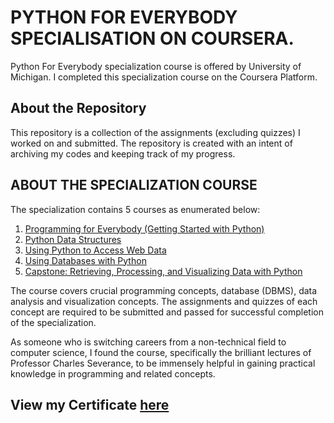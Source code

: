 # PYTHON FOR EVERYBODY SPECIALISATION ON COURSERA.
Python For Everybody specialization course is offered by University of Michigan. I completed this specialization course on the Coursera Platform.

## About the Repository
This repository is a collection of the assignments (excluding quizzes) I worked on and submitted. The repository is created with an intent of archiving my codes and keeping track of my progress.

## ABOUT THE SPECIALIZATION COURSE
The specialization contains 5 courses as enumerated below:
 1. [Programming for Everybody (Getting Started with Python)](https://www.coursera.org/learn/python?specialization=python)
 2. [Python Data Structures](https://www.coursera.org/learn/python-data?specialization=python)
 3. [Using Python to Access Web Data](https://www.coursera.org/learn/python-network-data?specialization=python)
 4. [Using Databases with Python](https://www.coursera.org/learn/python-databases?specialization=python)
 5. [Capstone: Retrieving, Processing, and Visualizing Data with Python](https://www.coursera.org/learn/python-data-visualization?specialization=python)

The course covers crucial programming concepts, database (DBMS), data analysis and visualization concepts. The assignments and quizzes of each concept are required to be submitted and passed for successful completion of the specialization.

As someone who is switching careers from a non-technical field to computer science, I found the course, specifically the brilliant lectures of Professor Charles Severance, to be immensely helpful in gaining practical knowledge in programming and related concepts. 

## View my Certificate [here](https://www.coursera.org/account/accomplishments/specialization/JJWTMX9DKNWC)
